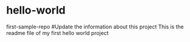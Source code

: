 # hello-world
first-sample-repo
#Update the information about this project
This is the readme file of my first hello world project
